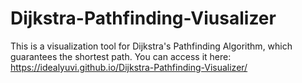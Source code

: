 # Dijkstra-Pathfinding-Viusalizer
This is a visualization tool for Dijkstra's Pathfinding Algorithm, which guarantees the shortest path. You can access it here: https://idealyuvi.github.io/Dijkstra-Pathfinding-Visualizer/
